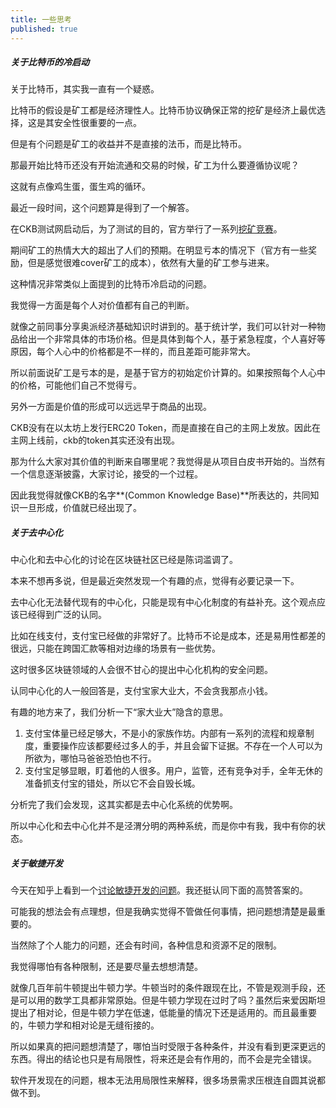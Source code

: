 ```yaml
---
title: 一些思考
published: true
---
```


##### 关于比特币的冷启动

关于比特币，其实我一直有一个疑惑。

比特币的假设是矿工都是经济理性人。比特币协议确保正常的挖矿是经济上最优选择，这是其安全性很重要的一点。

但是有个问题是矿工的收益并不是直接的法币，而是比特币。

那最开始比特币还没有开始流通和交易的时候，矿工为什么要遵循协议呢？

这就有点像鸡生蛋，蛋生鸡的循环。

最近一段时间，这个问题算是得到了一个解答。

在CKB测试网启动后，为了测试的目的，官方举行了一系列[挖矿竞赛](https://mineyourownbusiness.nervos.org/)。

期间矿工的热情大大的超出了人们的预期。在明显亏本的情况下（官方有一些奖励，但是感觉很难cover矿工的成本），依然有大量的矿工参与进来。

这种情况非常类似上面提到的比特币冷启动的问题。

我觉得一方面是每个人对价值都有自己的判断。

就像之前同事分享奥派经济基础知识时讲到的。基于统计学，我们可以针对一种物品给出一个非常具体的市场价格。但是具体到每个人，基于紧急程度，个人喜好等原因，每个人心中的价格都是不一样的，而且差距可能非常大。

所以前面说矿工是亏本的是，是基于官方的初始定价计算的。如果按照每个人心中的价格，可能他们自己不觉得亏。

另外一方面是价值的形成可以远远早于商品的出现。

CKB没有在以太坊上发行ERC20 Token，而是直接在自己的主网上发放。因此在主网上线前，ckb的token其实还没有出现。

那为什么大家对其价值的判断来自哪里呢？我觉得是从项目白皮书开始的。当然有一个信息逐渐披露，大家讨论，接受的一个过程。

因此我觉得就像CKB的名字**(Common Knowledge Base)**所表达的，共同知识一旦形成，价值就已经出现了。

##### 关于去中心化

中心化和去中心化的讨论在区块链社区已经是陈词滥调了。

本来不想再多说，但是最近突然发现一个有趣的点，觉得有必要记录一下。

去中心化无法替代现有的中心化，只能是现有中心化制度的有益补充。这个观点应该已经得到广泛的认同。

比如在线支付，支付宝已经做的非常好了。比特币不论是成本，还是易用性都差的很远，只能在跨国汇款等相对边缘的场景有一些优势。

这时很多区块链领域的人会很不甘心的提出中心化机构的安全问题。

认同中心化的人一般回答是，支付宝家大业大，不会贪我那点小钱。

有趣的地方来了，我们分析一下“家大业大”隐含的意思。

1. 支付宝体量已经足够大，不是小的家族作坊。内部有一系列的流程和规章制度，重要操作应该都要经过多人的手，并且会留下证据。不存在一个人可以为所欲为，哪怕马爸爸恐怕也不行。
2. 支付宝足够显眼，盯着他的人很多。用户，监管，还有竞争对手，全年无休的准备抓支付宝的错处，所以它不会自毁长城。

分析完了我们会发现，这其实都是去中心化系统的优势啊。

所以中心化和去中心化并不是泾渭分明的两种系统，而是你中有我，我中有你的状态。

##### 关于敏捷开发

今天在知乎上看到一个[讨论敏捷开发的问题](https://www.zhihu.com/question/340916482/answer/793222041)。我还挺认同下面的高赞答案的。

可能我的想法会有点理想，但是我确实觉得不管做任何事情，把问题想清楚是最重要的。

当然除了个人能力的问题，还会有时间，各种信息和资源不足的限制。

我觉得哪怕有各种限制，还是要尽量去想想清楚。

就像几百年前牛顿提出牛顿力学。牛顿当时的条件跟现在比，不管是观测手段，还是可以用的数学工具都非常原始。但是牛顿力学现在过时了吗？虽然后来爱因斯坦提出了相对论，但是牛顿力学在低速，低能量的情况下还是适用的。而且最重要的，牛顿力学和相对论是无缝衔接的。

所以如果真的把问题想清楚了，哪怕当时受限于各种条件，并没有看到更深更远的东西。得出的结论也只是有局限性，将来还是会有作用的，而不会是完全错误。

软件开发现在的问题，根本无法用局限性来解释，很多场景需求压根连自圆其说都做不到。

